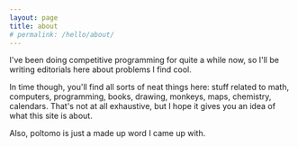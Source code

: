 ```yaml
---
layout: page
title: about
# permalink: /hello/about/
---
```


I've been doing competitive programming for quite a while now, so I'll be writing editorials here about problems I find cool.

In time though, you'll find all sorts of neat things here: stuff related to math, computers, programming, books, drawing, monkeys, maps, chemistry, calendars. That's not at all exhaustive, but I hope it gives you an idea of what this site is about.

Also, poltomo is just a made up word I came up with.
